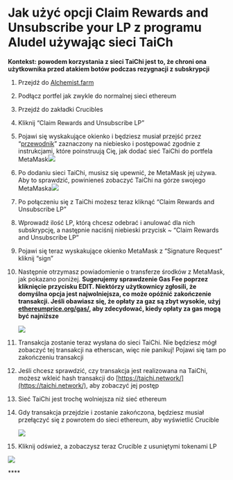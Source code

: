 # Jak użyć opcji Claim Rewards and Unsubscribe your LP z programu Aludel używając sieci TaiCh

**Kontekst: powodem korzystania z sieci TaiChi jest to, że chroni ona użytkownika przed atakiem botów podczas rezygnacji z subskrypcji**

1. Przejdź do [Alchemist.farm](https://alchemist.farm)
2. Podłącz portfel jak zwykle do normalnej sieci ethereum
3. Przejdź do zakładki Crucibles
4. Kliknij “Claim Rewards and Unsubscribe LP” 
5. Pojawi się wyskakujące okienko i będziesz musiał przejść przez  “[przewodnik](https://github.com/Taichi-Network/docs/blob/master/sendPriveteTx_tutorial.md)” zaznaczony na niebiesko i postępować zgodnie z instrukcjami, które poinstruują Cię, jak dodać sieć TaiChi do portfela MetaMask![](https://i.imgur.com/GvfeO9X.png)
6. Po dodaniu sieci TaiChi, musisz się upewnić, że MetaMask jej używa. Aby to sprawdzić, powinieneś zobaczyć TaiChi na górze swojego MetaMaska![](https://i.imgur.com/kszVVbq.png)
7. Po połączeniu się z TaiChi możesz teraz kliknąć “Claim Rewards and Unsubscribe LP”
8. Wprowadź ilość LP, którą chcesz odebrać i anulować dla nich subskrypcję, a następnie naciśnij niebieski przycisk ~ “Claim Rewards and Unsubscribe LP”
9. Pojawi się teraz wyskakujące okienko MetaMask z “Signature Request” kliknij “sign”
10. Następnie otrzymasz powiadomienie o transferze środków z MetaMask, jak pokazano poniżej. **Sugerujemy sprawdzenie Gas Fee poprzez kliknięcie przycisku EDIT.  Niektórzy użytkownicy zgłosili, że domyślna opcja jest najwolniejsza, co może opóźnić zakończenie transakcji. Jeśli obawiasz się, że opłaty za gaz są zbyt wysokie, użyj** [**ethereumprice.org/gas/**](https://ethereumprice.org/gas/)**, aby zdecydować, kiedy opłaty za gas mogą być najniższe**

    ![](https://i.imgur.com/FKnztJS.png)

11. Transakcja zostanie teraz wysłana do sieci TaiChi. Nie będziesz mógł zobaczyć tej transakcji na etherscan, więc nie panikuj! Pojawi się tam po zakończeniu transakcji
12. Jeśli chcesz sprawdzić, czy transakcja jest realizowana na TaiChi, możesz wkleić hash transakcji do [https://taichi.network/](https://taichi.network/), aby zobaczyć jej postęp
13. Sieć TaiChi jest trochę wolniejsza niż sieć ethereum
14. Gdy transakcja przejdzie i zostanie zakończona, będziesz musiał przełączyć się z powrotem do sieci ethereum, aby wyświetlić Crucible

    ![](https://i.imgur.com/fcPY6Zp.png)

15. Kliknij odśwież, a zobaczysz teraz Crucible z usuniętymi tokenami LP

![](https://i.imgur.com/f3rwsfA.png)

\*\*\*\*

